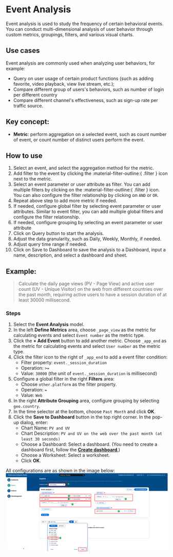 # Event Analysis
Event analysis is used to study the frequency of certain behavioral events. You can conduct multi-dimensional analysis of user behavior through custom metrics, groupings, filters, and various visual charts.

## Use cases
Event analysis are commonly used when analyzing user behaviors, for example:

- Query on user usage of certain product functions (such as adding favorite, video playback, view live stream, etc.);
- Compare different group of users's behaviors, such as number of login per different country
- Compare different channel's effectiveness, such as sign-up rate per traffic source.

## Key concept:
- **Metric**: perform aggregation on a selected event, such as count number of event, or count number of distinct users perform the event.

## How to use

1. Select an event, and select the aggregation method for the metric.
2. Add filter to the event by clicking the :material-filter-outline:{ .filter } icon next to the metric.
3. Select an event parameter or user attribute as filter. You can add multiple filters by clicking on the :material-filter-outline:{ .filter } icon. You can also configure the filter relationship by clicking on `AND` or `OR`.
4. Repeat above step to add more metric if needed.
5. If needed, configure global filter by selecting event parameter or user attributes. Similar to event filter, you can add multiple global filters and configure the filter relationship.
6. If needed, configure grouping by selecting an event parameter or user attribute
7. Click on Query button to start the analysis.
8. Adjust the data granularity, such as Daily, Weekly, Monthly, if needed.
9. Adjust query time range if needed.
10. Click on Save to Dashboard to save the analysis to a Dashboard, input a name, description, and select a dashboard and sheet.


## Example:

> Calculate the daily page views (PV - Page View) and active user count (UV - Unique Visitor) on the web from different countries over the past month, requiring active users to have a session duration of at least 30000 millisecond.

### Steps

1. Select the **Event Analysis** model.
2. In the left **Define Metrics** area, choose `_page_view` as the metric for calculating events and select `Event number` as the metric type.
3. Click the **+ Add Event** button to add another metric. Choose `_app_end` as the metric for calculating events and select `User number` as the metric type.
4. Click the filter icon to the right of `_app_end` to add a event filter condition:
    - Filter property: `event._session_duration`
    - Operation: `>=`
    - Value: `30000` (the unit of `event._session_duration` is millisecond)
5. Configure a global filter in the right **Filters** area:
    - Choose `other.platform` as the filter property.
    - Operation: `=`
    - Value: `Web`
6. In the right **Attribute Grouping** area, configure grouping by selecting `geo.country`.
7. In the time selector at the bottom, choose `Past Month` and click **OK**.
8. Click the **Save to Dashboard** button in the top right corner. In the pop-up dialog, enter:
    - Chart Name: `PV and UV`
    - Chart Description: `PV and UV on the web over the past month (at least 30 seconds)`
    - Choose a Dashboard: Select a dashboard. (You need to create a dashboard first, follow the [**Create dashboard**](../dashboard/index.md#create-dashboard),)
    - Choose a Worksheet: Select a worksheet.
    - Click **OK**.

All configurations are as shown in the image below:
![explore-event](../../images/analytics/explore/explore-event-en.png)